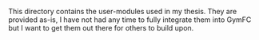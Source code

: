 This directory contains the user-modules used in my thesis. They are provided
as-is, I have not had any time to fully integrate them into GymFC but I want to
get them out there for others to build upon.
